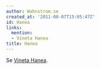 ```yaml
---
author: Wahnstrom.se
created_at: '2011-08-07T15:05:47Z'
id: Hanea
links:
  mention:
  - Vineta Hanea
title: Hanea
---
```


Se [Vineta Hanea].

  [Vineta Hanea]: Vineta_Hanea